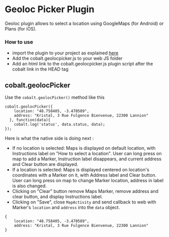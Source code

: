 # Geoloc Picker Plugin

Geoloc plugin allows to select a location using GoogleMaps (for Android) or Plans (for iOS).

### How to use

* import the plugin to your project as explained [here](https://github.com/cobaltians/cobalt/wiki/Plugins-usage)
* Add the cobalt.geolocpicker.js to your web JS folder
* Add an html link to the cobalt.geolocpicker.js plugin script after the cobalt link in the HEAD tag

## cobalt.geolocPicker

Use the `cobalt.geolocPicker()` method like this


```
cobalt.geolocPicker({
    location: "48.758405, -3.470589", 
    address: "Kristal, 3 Rue Fulgence Bienvenue, 22300 Lannion"
  }, function(data){
    cobalt.log('status', data.status, data);
});
```

Here is what the native side is doing next :

- If no location is selected: Maps is displayed on default location, with Instructions label on "How to select a location". User can long press on map to add a Marker, Instruction label disappears, and current address and Clear button are displayed.
- If a location is selected: Maps is displayed centered on location's coordinates with a Marker on it, with Address label and Clear button. User can long press on map to change Marker location, address in label is also changed.
- Clicking on "Clear" button remove Maps Marker, remove address and clear button, and display Instructions label.
- Clicking on "Save", close `MapActivity` and send callback to web with Marker's `location` and `address` into the `data` object.


```
{ 
    location: "48.758405, -3.470589", 
    address: "Kristal, 3 Rue Fulgence Bienvenue, 22300 Lannion"
}
```
